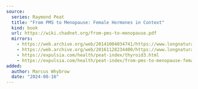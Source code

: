 ```yaml
---
source:
  series: Raymond Peat
  title: "From PMS to Menopause: Female Hormones in Context"
  kind: book
  url: https://wiki.chadnet.org/from-pms-to-menopause.pdf
  mirrors:
    - https://web.archive.org/web/20141004034741/https://www.longnaturalhealth.com/health-articles/progesterone
    - https://web.archive.org/web/20161128234400/https://www.longnaturalhealth.com/health-articles/thyroid
    - https://expulsia.com/health/peat-index/thyroid3.html
    - https://expulsia.com/health/peat-index/from-pms-to-menopause-females-hormones-in-context.pdf
added:
  author: Marcus Whybrow
  date: "2024-08-16"
---
```

